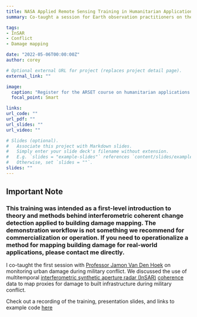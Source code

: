 ```yaml
---
title: NASA Applied Remote Sensing Training in Humanitarian Applications
summary: Co-taught a session for Earth observation practitioners on the use of NASA open-source processing tools for monitoring damage to built-up areas during military conflict.

tags:
- InSAR
- Conflict
- Damage mapping

date: "2022-05-06T00:00:00Z"
author: corey

# Optional external URL for project (replaces project detail page).
external_link: ""

image:
  caption: "Register for the ARSET course on humanitarian applications!"
  focal_point: Smart

links:
url_code: ""
url_pdf: ""
url_slides: ""
url_video: ""

# Slides (optional).
#   Associate this project with Markdown slides.
#   Simply enter your slide deck's filename without extension.
#   E.g. `slides = "example-slides"` references `content/slides/example-slides.md`.
#   Otherwise, set `slides = ""`.
slides: ""
---
```


## Important Note

### This training was intended as a first-level introduction to theory and methods behind interferometric coherent change detection applied to building damage mapping. The demonstration workflow is not something we recommend for commercialization or operation. If you need to operationalize a method for mapping building damage for real-world applications, please contact me directly.


I co-taught the first session with [Professor Jamon Van Den Hoek](https://www.conflict-ecology.org/) on monitoring urban damage during military conflict. We discussed the use of multitemporal [interferometric synthetic aperture radar (InSAR)](https://en.wikipedia.org/wiki/Interferometric_synthetic-aperture_radar) [coherence](https://en.wikipedia.org/wiki/Coherence_(physics)) data to map proxies for damage to built infrastructure during military conflict.

Check out a recording of the training, presentation slides, and links to example code [here](https://appliedsciences.nasa.gov/join-mission/training/english/arset-humanitarian-applications-using-nasa-earth-observations)